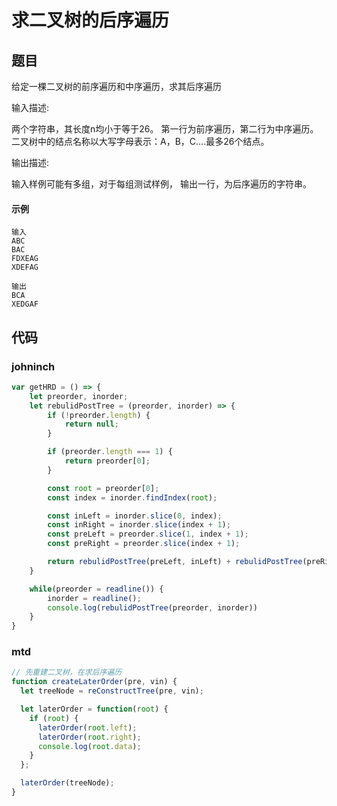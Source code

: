 # 求二叉树的后序遍历

## 题目
给定一棵二叉树的前序遍历和中序遍历，求其后序遍历

输入描述:

两个字符串，其长度n均小于等于26。 第一行为前序遍历，第二行为中序遍历。 二叉树中的结点名称以大写字母表示：A，B，C....最多26个结点。

输出描述:

输入样例可能有多组，对于每组测试样例， 输出一行，为后序遍历的字符串。

#### 示例
```
输入
ABC
BAC
FDXEAG
XDEFAG

输出
BCA
XEDGAF
```

## 代码

### johninch
```js
var getHRD = () => {
    let preorder, inorder;
    let rebulidPostTree = (preorder, inorder) => {
        if (!preorder.length) {
            return null;
        }

        if (preorder.length === 1) {
            return preorder[0];
        }

        const root = preorder[0];
        const index = inorder.findIndex(root);

        const inLeft = inorder.slice(0, index);
        const inRight = inorder.slice(index + 1);
        const preLeft = preorder.slice(1, index + 1);
        const preRight = preorder.slice(index + 1);

        return rebulidPostTree(preLeft, inLeft) + rebulidPostTree(preRight, inRight) + root;
    }

    while(preorder = readline()) {
        inorder = readline();
        console.log(rebulidPostTree(preorder, inorder))
    }
}
```

### mtd
```js
// 先重建二叉树，在求后序遍历
function createLaterOrder(pre, vin) {
  let treeNode = reConstructTree(pre, vin);

  let laterOrder = function(root) {
    if (root) {
      laterOrder(root.left);
      laterOrder(root.right);
      console.log(root.data);
    }
  };

  laterOrder(treeNode);
}
```